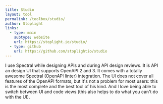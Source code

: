 ```yaml
---
title: Studio
layout: tool
permalink: /toolbox/studio/
author: Stoplight
links:
  - type: main
    subtype: website
    url: https://stoplight.io/studio/
  - type: github
    url: https://github.com/stoplightio/studio
---
```


I use Spectral while designing APIs and during API design reviews. It is API an design UI that supports OpenAPI 2 and 3. It comes with a totally awesome Spectral (OpenAPI linter) integration. The UI does not cover all features of the OpenAPI formats, but it's not a problem for most users: this is the most complete and the best tool of his kind. And I love being able to switch between UI and code views (this also helps to do what you can't do with the UI).
<!--more-->

